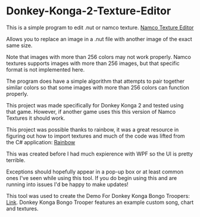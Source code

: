 # Donkey-Konga-2-Texture-Editor

This is a simple program to edit .nut or namco texture.
[Namco Texture Editor]([https://duckduckgo.com](https://github.com/marco-calautti/Rainbow/wiki/NUT-File-Format#))

Allows you to replace an image in a .nut file with another image of the exact same size.

Note that images with more than 256 colors may not work properly. Namco textures supports images with more than 256 images, but that specific format is not implemented here.

The program does have a simple algorithm that attempts to pair together similar colors so that some images with more than 256 colors can function properly.

This project was made specifically for Donkey Konga 2 and tested using that game. However, if another game uses this this version of Namco Textures it should work.

This project was possible thanks to rainbow, it was a great resource in figuring out how to import textures and much of the code was lifted from the C# application: 
[Rainbow](https://github.com/marco-calautti/Rainbow)

This was created before I had much expierence with WPF so the UI is pretty terrible. 

Exceptions should hopefully appear in a pop-up box or at least common ones I've seen while using this tool. If you do begin using this and are running into issues I'd be happy to make updates!

This tool was used to create the Demo For Donkey Konga Bongo Troopers: [Link](https://www.romhacking.net/forum/index.php?topic=37588.0).
Donkey Konga Bongo Trooper features an example custom song, chart and textures.
